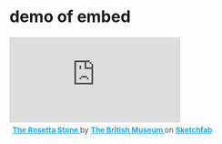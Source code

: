 # demo of embed

<div class="sketchfab-embed-wrapper"> <iframe title="The Rosetta Stone" frameborder="0" allowfullscreen mozallowfullscreen="true" webkitallowfullscreen="true" allow="autoplay; fullscreen; xr-spatial-tracking" xr-spatial-tracking execution-while-out-of-viewport execution-while-not-rendered web-share src="https://sketchfab.com/models/1e03509704a3490e99a173e53b93e282/embed"> </iframe> <p style="font-size: 13px; font-weight: normal; margin: 5px; color: #4A4A4A;"> <a href="https://sketchfab.com/3d-models/the-rosetta-stone-1e03509704a3490e99a173e53b93e282?utm_medium=embed&utm_campaign=share-popup&utm_content=1e03509704a3490e99a173e53b93e282" target="_blank" style="font-weight: bold; color: #1CAAD9;"> The Rosetta Stone </a> by <a href="https://sketchfab.com/britishmuseum?utm_medium=embed&utm_campaign=share-popup&utm_content=1e03509704a3490e99a173e53b93e282" target="_blank" style="font-weight: bold; color: #1CAAD9;"> The British Museum </a> on <a href="https://sketchfab.com?utm_medium=embed&utm_campaign=share-popup&utm_content=1e03509704a3490e99a173e53b93e282" target="_blank" style="font-weight: bold; color: #1CAAD9;">Sketchfab</a></p></div>